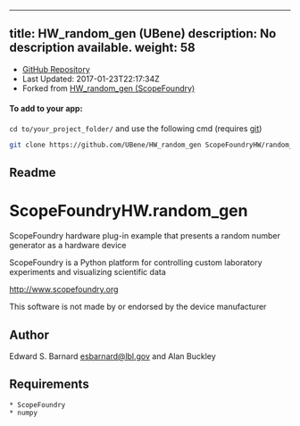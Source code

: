 
---
title: HW_random_gen (UBene)
description: No description available.
weight: 58
---
- [GitHub Repository](https://github.com/UBene/HW_random_gen)
- Last Updated: 2017-01-23T22:17:34Z
- Forked from [HW_random_gen (ScopeFoundry)](/docs/301_existing-hardware-components/hw_random_gen-scopefoundry)

#### To add to your app:

`cd to/your_project_folder/` and use the following cmd (requires [git](/docs/100_development-environment/20_git/))

```bash
git clone https://github.com/UBene/HW_random_gen ScopeFoundryHW/random_gen
```


## Readme
ScopeFoundryHW.random_gen
===========================

ScopeFoundry hardware plug-in example that presents a random number
generator as a hardware device

ScopeFoundry is a Python platform for controlling custom laboratory 
experiments and visualizing scientific data

<http://www.scopefoundry.org>

This software is not made by or endorsed by the device manufacturer


Author
----------

Edward S. Barnard <esbarnard@lbl.gov> and Alan Buckley


Requirements
------------

	* ScopeFoundry
	* numpy

